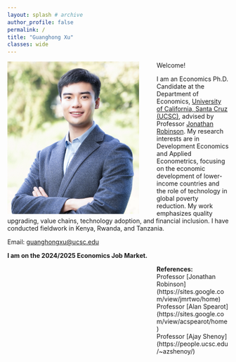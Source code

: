 ```yaml
---
layout: splash # archive
author_profile: false
permalink: /
title: "Guanghong Xu"
classes: wide
---
```


<img src="/images/xgh.jpg" width="300" align="left" style="display: block; margin-right: 40px;" /> 

Welcome! 

I am an Economics Ph.D. Candidate at the Department of Economics, [University of California, Santa Cruz (UCSC)](https://economics.ucsc.edu/), advised by Professor [Jonathan Robinson](https://sites.google.com/view/jmrtwo/home). My research interests are in Development Economics and Applied Econometrics, focusing on the economic development of lower-income countries and the role of technology in global poverty reduction. My work emphasizes quality upgrading, value chains, technology adoption, and financial inclusion. I have conducted fieldwork in Kenya, Rwanda, and Tanzania.

Email: [guanghongxu@ucsc.edu](mailto:guanghongxu@ucsc.edu)

**I am on the 2024/2025 Economics Job Market.**

<div style="margin-left: 340px;">
    <strong>References:</strong><br>
    Professor [Jonathan Robinson](https://sites.google.com/view/jmrtwo/home)<br>
    Professor [Alan Spearot](https://sites.google.com/view/acspearot/home)<br>
    Professor [Ajay Shenoy](https://people.ucsc.edu/~azshenoy/)
</div>






